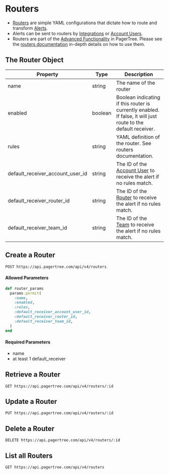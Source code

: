 # Routers

* [Routers](../routers.md) are simple YAML configurations that dictate how to route and transform [Alerts](../alerts.md).
* Alerts can be sent to routers by [Integrations](../integrations.md) or [Account Users](account-users.md).
* Routers are part of the [Advanced Functionality](../users.md#advanced-mode) in PagerTree. Please see the [routers documentation](../routers.md) in-depth details on how to use them.

## The Router Object

| Property                             | Type    | Description                                                                                                   |
| ------------------------------------ | ------- | ------------------------------------------------------------------------------------------------------------- |
| name                                 | string  | The name of the router                                                                                        |
| enabled                              | boolean | Boolean indicating if this router is currently enabled. If false, it will just route to the default receiver. |
| rules                                | string  | YAML definition of the router. See routers documentation.                                                     |
| default\_receiver\_account\_user\_id | string  | The ID of the [Account User](account-users.md) to receive the alert if no rules match.                        |
| default\_receiver\_router\_id        | string  | The ID of the [Router](routers.md) to receive the alert if no rules match.                                    |
| default\_receiver\_team\_id          | string  | The ID of the [Team](teams.md) to receive the alert if no rules match.                                        |

## Create a Router

```
POST https://api.pagertree.com/api/v4/routers
```

#### Allowed Parameters

```ruby
def router_params
  params.permit(
    :name,
    :enabled,
    :rules,
    :default_receiver_account_user_id,
    :default_receiver_router_id,
    :default_receiver_team_id,
  )
end
```

#### Required Parameters

* name
* at least 1 default\_receiver

## Retrieve a Router

```
GET https://api.pagertree.com/api/v4/routers/:id
```

## Update a Router

```
PUT https://api.pagertree.com/api/v4/routers/:id
```

## Delete a Router

```
DELETE https://api.pagertree.com/api/v4/routers/:id
```

## List all Routers

```
GET https://api.pagertree.com/api/v4/routers
```
